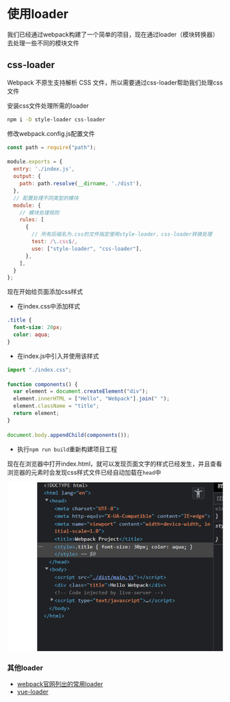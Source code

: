 # 使用loader

我们已经通过webpack构建了一个简单的项目，现在通过loader（模块转换器）去处理一些不同的模块文件

## css-loader

Webpack 不原生支持解析 CSS 文件，所以需要通过css-loader帮助我们处理css文件

安装css文件处理所需的loader

```bash
npm i -D style-loader css-loader
```

修改webpack.config.js配置文件

```js
const path = require("path");

module.exports = {
  entry: './index.js',
  output: {
    path: path.resolve(__dirname, './dist'),
  },
  // 配置处理不同类型的模块
  module: {
    // 模块处理规则
    rules: [
      {
        // 所有后缀名为.css的文件指定使用style-loader，css-loader转换处理
        test: /\.css$/,
        use: ["style-loader", "css-loader"],
      },
    ],
  }
};
```

现在开始给页面添加css样式

- 在index.css中添加样式
  
```css
.title {
  font-size: 20px;
  color: aqua;
}
```

- 在index.js中引入并使用该样式

```js
import "./index.css";

function components() {
  var element = document.createElement("div");
  element.innerHTML = ["Hello", "Webpack"].join(" ");
  element.className = "title";
  return element;
}

document.body.appendChild(components());
```

- 执行`npm run build`重新构建项目工程

现在在浏览器中打开index.html，就可以发现页面文字的样式已经发生，并且查看浏览器的元素时会发现css样式文件已经自动加载在`head`中

![head中加载的style](../../../.vuepress/public/images/prtScn1.png)

### 其他loader

- [webpack官网列出的常用loader](https://www.webpackjs.com/loaders/)
- [vue-loader](https://vue-loader.vuejs.org/zh/)


